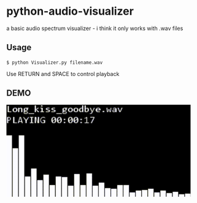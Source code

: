 # python-audio-visualizer

a basic audio spectrum visualizer - i think it only works with .wav files

## Usage

```
$ python Visualizer.py filename.wav
```
Use RETURN and SPACE to control playback

## DEMO

![](https://raw.githubusercontent.com/JoeyYi/python-audio-visualizer/master/screenshot.gif)  
